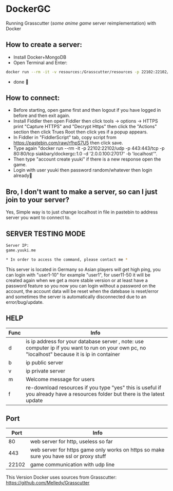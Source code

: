 # DockerGC
Running Grasscutter (*some anime game* server reimplementation) with Docker

## How to create a server:
- Install Docker+MongoDB
- Open Terminal and Enter:
```sh
docker run --rm -it -v resources:/Grasscutter/resources -p 22102:22102/udp -p 443:443/tcp siakbary/dockergc:dev-1.7 -d 'mongodb://2.0.0.100:27017' -b 'localhost' -f 'yes'
```
- done 🙂

## How to connect:
- Before starting, open game first and then logout if you have logged in before and then exit again.
- Install Fiddler then open Fiddler then click tools -> options -> HTTPS print "Capture HTTPS" and "Decrypt Https" then click the "Actions" section then click Trues Root then click yes if a popup appears.
- In Fiddler in "FiddlerScript" tab, copy script from https://pastebin.com/raw/rfhpS7U5 then click save.
- Type again "docker run --rm -it -p 22102:22102/udp -p 443:443/tcp -p 80:80/tcp siakbary/dockergc:1.0 -d '2.0.0.100:27017' -b 'localhost'".
- Then type "account create yuuki" if there is a new response open the game.
- Login with user yuuki then password random/whatever then login already🙂

## Bro, I don't want to make a server, so can I just join to your server?
Yes, Simple way is to just change localhost in file in pastebin to address server you want to connect to.

## SERVER TESTING MODE
```sh
Server IP:
game.yuuki.me

* In order to access the command, please contact me *
```
This server is located in Germany so Asian players will get high ping, you can login with "user1-10" for example "user1", for user11-50 it will be created again when we get a more stable version or at least have a password feature so you now you can login without a password on the account, the account data will be reset when the datebase is reset/error and sometimes the server is automatically disconnected due to an error/bug/update.

## HELP
| Func | Info |
| ------ | ------ |
| d | is ip address for your database server , note: use computer ip if you want to run on your own pc, no "localhost" because it is ip in container |
| b | ip public server |
| v | ip private server |
| m | Welcome message for users |
| f | re-download resources if you type "yes" this is useful if you already have a resources folder but there is the latest update |

## Port
| Port | Info |
| ------ | ------ |
| 80 | web server for http, useless so far |
| 443 | web server for https game only works on https so make sure you have ssl or proxy stuff |
| 22102 | game communication with udp line |

This Version Docker uses sources from Grasscutter:
https://github.com/Melledy/Grasscutter